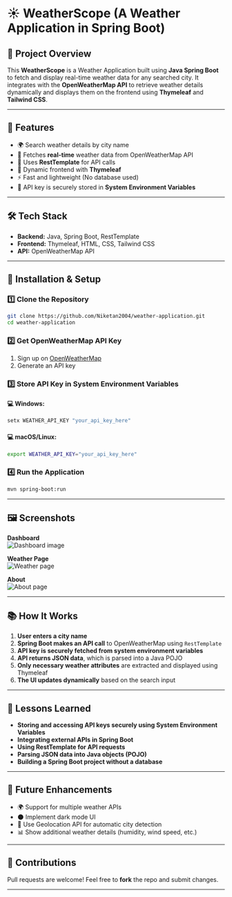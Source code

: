 # ☀️ WeatherScope (A Weather Application in Spring Boot)

## 📌 Project Overview
This **WeatherScope** is a Weather Application built using **Java Spring Boot** to fetch and display real-time weather data for any searched city. It integrates with the **OpenWeatherMap API** to retrieve weather details dynamically and displays them on the frontend using **Thymeleaf** and **Tailwind CSS**.

---

## 🎯 Features
- 🌍 Search weather details by city name
- 📡 Fetches **real-time** weather data from OpenWeatherMap API
- 🏰 Uses **RestTemplate** for API calls
- 🎨 Dynamic frontend with **Thymeleaf**
- ⚡ Fast and lightweight (No database used)
- 🔑 API key is securely stored in **System Environment Variables**

---

## 🛠️ Tech Stack
- **Backend:** Java, Spring Boot, RestTemplate
- **Frontend:** Thymeleaf, HTML, CSS, Tailwind CSS
- **API:** OpenWeatherMap API

---

## 📝 Installation & Setup

### 1️⃣ Clone the Repository
```sh
git clone https://github.com/Niketan2004/weather-application.git
cd weather-application
```

### 2️⃣ Get OpenWeatherMap API Key
1. Sign up on [OpenWeatherMap](https://openweathermap.org/)
2. Generate an API key

### 3️⃣ Store API Key in System Environment Variables
#### 💻 Windows:
```sh
setx WEATHER_API_KEY "your_api_key_here"
```

#### 💻 macOS/Linux:
```sh
export WEATHER_API_KEY="your_api_key_here"
```

### 4️⃣ Run the Application
```sh
mvn spring-boot:run
```

---

## 🖼️ Screenshots

**Dashboard**  
![Dashboard image](https://github.com/user-attachments/assets/33c323fb-8a3a-47d0-9783-a7e3290100dc)

**Weather Page**  
![Weather page](https://github.com/user-attachments/assets/078dc1f6-b02c-43e0-a7d6-2bb30d0fa9bc)

**About**  
![About page](https://github.com/user-attachments/assets/4da01ea7-7fb2-40c0-ab54-7890936a4604)

---

## 📚 How It Works
1. **User enters a city name**
2. **Spring Boot makes an API call** to OpenWeatherMap using `RestTemplate`
3. **API key is securely fetched from system environment variables**
4. **API returns JSON data**, which is parsed into a Java POJO
5. **Only necessary weather attributes** are extracted and displayed using Thymeleaf
6. **The UI updates dynamically** based on the search input

---

## 🚀 Lessons Learned
- **Storing and accessing API keys securely using System Environment Variables**
- **Integrating external APIs in Spring Boot**
- **Using RestTemplate for API requests**
- **Parsing JSON data into Java objects (POJO)**
- **Building a Spring Boot project without a database**

---

## 🌟 Future Enhancements
- 🌍 Support for multiple weather APIs
- 🌑 Implement dark mode UI
- 📍 Use Geolocation API for automatic city detection
- 📊 Show additional weather details (humidity, wind speed, etc.)

---

## 🤝 Contributions
Pull requests are welcome! Feel free to **fork** the repo and submit changes.

---



